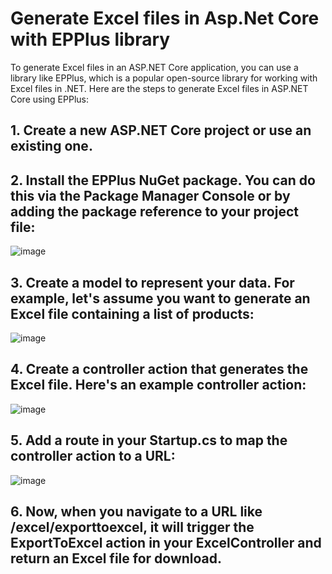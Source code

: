 # Generate Excel files in Asp.Net Core with EPPlus library
To generate Excel files in an ASP.NET Core application, you can use a library like EPPlus, which is a popular open-source library for working with Excel files in .NET. Here are the steps to generate Excel files in ASP.NET Core using EPPlus:
## 1.	Create a new ASP.NET Core project or use an existing one.
## 2.	Install the EPPlus NuGet package. You can do this via the Package Manager Console or by adding the package reference to your project file:
   ![image](https://github.com/fsmaili77/GenerateExcelFiles/assets/65200251/ea5b6aab-695f-405d-885a-7f7229961d44)

## 3.	Create a model to represent your data. For example, let's assume you want to generate an Excel file containing a list of products:
   ![image](https://github.com/fsmaili77/GenerateExcelFiles/assets/65200251/3c8fc1c7-95a7-44ae-ae76-9e163e05ef6a)

## 4.	Create a controller action that generates the Excel file. Here's an example controller action:
   ![image](https://github.com/fsmaili77/GenerateExcelFiles/assets/65200251/96c59c4e-a772-4a46-879d-594bec4fc830)

## 5.	Add a route in your Startup.cs to map the controller action to a URL:
   ![image](https://github.com/fsmaili77/GenerateExcelFiles/assets/65200251/04b6cefd-62d1-4122-b5a0-85ccd1d588ea)

## 6.	Now, when you navigate to a URL like /excel/exporttoexcel, it will trigger the ExportToExcel action in your ExcelController and return an Excel file for download.
